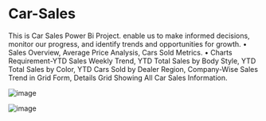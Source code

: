 # Car-Sales
This is Car Sales Power Bi Project.
enable us to make informed decisions, monitor our progress, and identify trends and opportunities for growth.
• Sales Overview, Average Price Analysis, Cars Sold Metrics.
• Charts Requirement-YTD Sales Weekly Trend, YTD Total Sales by Body Style, YTD Total Sales by Color, YTD Cars Sold by
Dealer Region, Company-Wise Sales Trend in Grid Form, Details Grid Showing All Car Sales Information.

![image](https://github.com/user-attachments/assets/14a0bf7e-d963-4789-b798-51a6d435de5f)


![image](https://github.com/user-attachments/assets/3b05c69f-1f64-4949-8b41-f5f62c1eb080)


